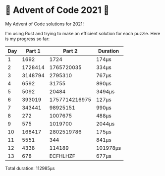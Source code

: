 # 🎄 Advent of Code 2021 🎅
My Advent of Code solutions for 2021!

I'm using Rust and trying to make an efficient solution for each puzzle.
Here is my progress so far:


| Day | Part 1  | Part 2        | Duration |
|-----|---------|---------------|----------|
| 1   | 1692    | 1724          | 174μs    |
| 2   | 1728414 | 1765720035    | 334μs    |
| 3   | 3148794 | 2795310       | 767μs    |
| 4   | 6592    | 31755         | 890μs    |
| 5   | 5092    | 20484         | 3494μs   |
| 6   | 393019  | 1757714216975 | 127μs    |
| 7   | 343441  | 98925151      | 990μs    |
| 8   | 272     | 1007675       | 488μs    |
| 9   | 575     | 1019700       | 2044μs   |
| 10  | 168417  | 2802519786    | 175μs    |
| 11  | 5551    | 344           | 841μs    |
| 12  | 4338    | 114189        | 101978μs |
| 13  | 678     | ECFHLHZF      | 677μs    |

Total duration: 112985μs